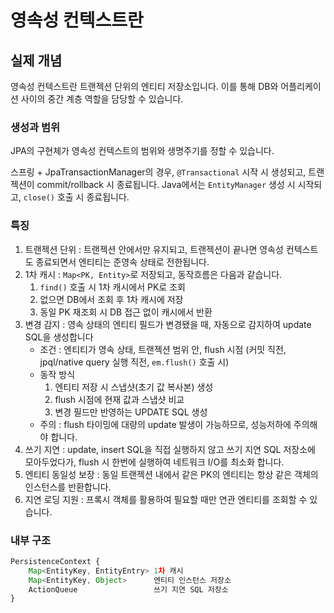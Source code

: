 # 영속성 컨텍스트란
## 실제 개념

영속성 컨텍스트란 트랜젝션 단위의 엔티티 저장소입니다. 이를 통해 DB와 어플리케이션 사이의 중간 계층 역할을 담당할 수 있습니다. 
### 생성과 범위
JPA의 구현체가 영속성 컨텍스트의 범위와 생명주기를 정할 수 있습니다.

스프링 + JpaTransactionManager의 경우, `@Transactional` 시작 시 생성되고, 트랜젝션이 commit/rollback 시 종료됩니다. 
Java에서는 `EntityManager` 생성 시 시작되고, `close()` 호출 시 종료됩니다. 

### 특징
1. 트랜젝션 단위 : 트랜젝션 안에서만 유지되고, 트랜젝션이 끝나면 영속성 컨텍스트도 종료되면서 엔티티는 준영속 상태로 전한됩니다.
2. 1차 캐시 : `Map<PK, Entity>`로 저장되고, 동작흐름은 다음과 같습니다.
    1. `find()` 호출 시 1차 캐시에서 PK로 조회
    2. 없으면 DB에서 조회 후 1차 캐시에 저장
    3. 동일 PK 재조회 시 DB 접근 없이 캐시에서 반환
3. 변경 감지 : 영속 상태의 엔티티 필드가 변경됐을 때, 자동으로 감지하여 update SQL을 생성합니다
    * 조건 : 엔티티가 영속 상태, 트랜젝션 범위 안, flush 시점 (커밋 직전, jpql/native query 실행 직전, `em.flush()` 호출 시)
    * 동작 방식
        1. 엔티티 저장 시 스냅샷(초기 값 복사본) 생성
        2. flush 시점에 현재 값과 스냅샷 비교
        3. 변경 필드만 반영하는 UPDATE SQL 생성
    * 주의 : flush 타이밍에 대량의 update 발생이 가능하므로, 성능저하에 주의해야 합니다.
1. 쓰기 지연 : update, insert SQL을 직접 실행하지 않고 쓰기 지연 SQL 저장소에 모아두었다가, flush 시 한번에 실행하여 네트워크 I/O를 최소화 합니다. 
1. 엔티티 동일성 보장 : 동일 트랜젝션 내에서 같은 PK의 엔티티는 항상 같은 객체의 인스턴스를 반환합니다.
2. 지연 로딩 지원 : 프록시 객체를 활용하여 필요할 때만 연관 엔티티를 조회할 수 있습니다.

### 내부 구조
```javascript
PersistenceContext {
    Map<EntityKey, EntityEntry> 1차 캐시
    Map<EntityKey, Object>      엔티티 인스턴스 저장소
    ActionQueue                 쓰기 지연 SQL 저장소
}
```
